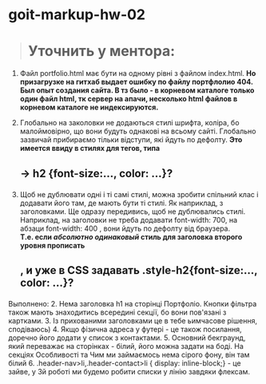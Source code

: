 # goit-markup-hw-02
> # Уточнить у ментора:

1. Файл portfolio.html має бути на одному рівні з файлом index.html.
**Но призагрузке на гитхаб выдает ошибку по файлу портфлолио 404. Был опыт создания сайта. В тз было - в корневом каталоге только один файл html, тк сервер на апачи, несколько html  файлов в корневом каталоге не индексируются.**

7. Глобально на заколовки не додаються стилі шрифта, коліра, бо малоймовірно, що вони будуть однакові на всьому сайті. Глобально зазвичай прибираємо тільки відступи, які йдуть по дефолту.
**Это имеется ввиду в стилях для тегов, типа <h2> -> h2 {font-size:..., color: ...}?**
8. Щоб не дублювати одні і ті самі стилі, можна зробити спільний клас і додавати його там, де мають бути ті стилі. Як наприклад, з заголовками. Ще  одразу передивись, щоб не дублювались стилі. Наприклад, на заголовки не треба додавати font-width: 700, на абзаци font-width: 400 , вони йдуть по дефолту від браузера.  
**Т.е. если *абсолютно одинаковый* стиль для заголовка второго уровня прописать <h2 class="style-h2">, и уже в CSS задавать .style-h2{font-size:..., color: ...}?**

Выполнено:
2. Нема заголовка h1 на сторінці Портфоліо.  Кнопки фільтра також мають знаходитись всередині секції, бо вони пов'язані з картками.
3. Із прихованими заголовками це в тебе ьимчасове рішення, сподіваюсь)
4. Якщо фізична адреса у футері - це також посилання, доречно його додати у список з контактами.
5. Основний бекграунд, який переважає на сторінках - білий, його можна задати на боді. На секціях Особливості та Чим ми займаємось нема сірого фону, він там білий
6. .header-nav>li,.header-contact>li { display: inline-block;}  - це зайве, у 3й роботі ми будемо робити списки у лінію завдяки флексам.
